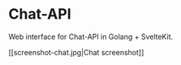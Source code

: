 # Chat-API

Web interface for Chat-API in Golang + SvelteKit.

[[screenshot-chat.jpg|Chat screenshot]]
